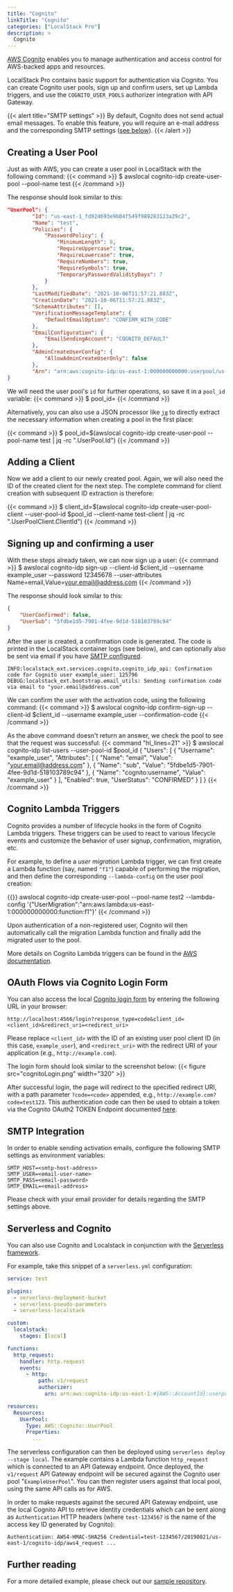 ```yaml
---
title: "Cognito"
linkTitle: "Cognito"
categories: ["LocalStack Pro"]
description: >
  Cognito
---
```

[AWS Cognito](https://aws.amazon.com/cognito/) enables you to manage authentication and access control for AWS-backed apps and resources.

LocalStack Pro contains basic support for authentication via Cognito. You can create Cognito user pools, sign up and confirm users, set up Lambda triggers, and use the `COGNITO_USER_POOLS` authorizer integration with API Gateway.

{{< alert title="SMTP settings" >}}
By default, Cognito does not send actual email messages. To enable this feature, you will require an e-mail address and the corresponding SMTP settings ([see below](#smtp-integration)).
{{< /alert >}}

## Creating a User Pool

Just as with AWS, you can create a user pool in LocalStack with the following command:
{{< command >}}
$ awslocal cognito-idp create-user-pool --pool-name test
{{< /command >}}

The response should look similar to this:

```json
"UserPool": {
        "Id": "us-east-1_fd924693e9b04f549f989283123a29c2",
        "Name": "test",
        "Policies": {
            "PasswordPolicy": {
                "MinimumLength": 8,
                "RequireUppercase": true,
                "RequireLowercase": true,
                "RequireNumbers": true,
                "RequireSymbols": true,
                "TemporaryPasswordValidityDays": 7
            }
        },
        "LastModifiedDate": "2021-10-06T11:57:21.883Z",
        "CreationDate": "2021-10-06T11:57:21.883Z",
        "SchemaAttributes": [],
        "VerificationMessageTemplate": {
            "DefaultEmailOption": "CONFIRM_WITH_CODE"
        },
        "EmailConfiguration": {
            "EmailSendingAccount": "COGNITO_DEFAULT"
        },
        "AdminCreateUserConfig": {
            "AllowAdminCreateUserOnly": false
        },
        "Arn": "arn:aws:cognito-idp:us-east-1:000000000000:userpool/us-east-1_fd924693e9b04f549f989283123a29c2"
}
```

We will need the user pool's `id` for further operations, so save it in a `pool_id` variable:
{{< command >}}
$ pool_id=<your-pool-id>
{{< /command >}}

Alternatively, you can also use a JSON processor like [`jq`](https://stedolan.github.io/jq/) to directly extract the necessary information when creating a pool in the first place:

{{< command >}}
$ pool_id=$(awslocal cognito-idp create-user-pool --pool-name test | jq -rc ".UserPool.Id")
{{< /command >}}

## Adding a Client

Now we add a client to our newly created pool. Again, we will also need the ID of the created client for the next step. The complete command for client creation with subsequent ID extraction is therefore:

{{< command >}}
$ client_id=$(awslocal cognito-idp create-user-pool-client --user-pool-id $pool_id --client-name test-client | jq -rc ".UserPoolClient.ClientId")
{{< /command >}}

## Signing up and confirming a user

With these steps already taken, we can now sign up a user:
{{< command >}}
$ awslocal cognito-idp sign-up --client-id $client_id --username example_user --password 12345678 --user-attributes Name=email,Value=<your.email@address.com>
{{< /command >}}

The response should look similar to this:
```json
{
    "UserConfirmed": false,
    "UserSub": "5fdbe1d5-7901-4fee-9d1d-518103789c94"
}
```

After the user is created, a confirmation code is generated. The code is printed in the LocalStack container logs (see below), and can optionally also be sent via email if you have [SMTP configured](#smtp-integration).

```
INFO:localstack_ext.services.cognito.cognito_idp_api: Confirmation code for Cognito user example_user: 125796
DEBUG:localstack_ext.bootstrap.email_utils: Sending confirmation code via email to "your.email@address.com"
```

We can confirm the user with the activation code, using the following command:
{{< command >}}
$ awslocal cognito-idp confirm-sign-up --client-id $client_id --username example_user --confirmation-code <received-confirmation-code>
{{< /command >}}

As the above command doesn't return an answer, we check the pool to see that the request was successful:
{{< command "hl_lines=21" >}}
$ awslocal cognito-idp list-users --user-pool-id $pool_id 
{
    "Users": [
        {
            "Username": "example_user",
            "Attributes": [
                {
                    "Name": "email",
                    "Value": "your.email@address.com"
                },
                {
                    "Name": "sub",
                    "Value": "5fdbe1d5-7901-4fee-9d1d-518103789c94"
                },
                {
                    "Name": "cognito:username",
                    "Value": "example_user"
                }
            ],
            "Enabled": true,
            "UserStatus": "CONFIRMED"
        }
    ]
}
{{< /command >}}

## Cognito Lambda Triggers

Cognito provides a number of lifecycle hooks in the form of Cognito Lambda triggers. These triggers can be used to react to various lifecycle events and customize the behavior of user signup, confirmation, migration, etc.

For example, to define a _user migration_ Lambda trigger, we can first create a Lambda function (say, named `"f1"`) capable of performing the migration, and then define the corresponding `--lambda-config` on the user pool creation:

{{<command >}}
awslocal cognito-idp create-user-pool --pool-name test2 --lambda-config '{"UserMigration":"arn:aws:lambda:us-east-1:000000000000:function:f1"}'
{{< /command >}}

Upon authentication of a non-registered user, Cognito will then automatically call the migration Lambda function and finally add the migrated user to the pool.

More details on Cognito Lambda triggers can be found in the [AWS documentation](https://docs.aws.amazon.com/cognito/latest/developerguide/cognito-user-identity-pools-working-with-aws-lambda-triggers.html).

## OAuth Flows via Cognito Login Form

You can also access the local [Cognito login form](https://docs.aws.amazon.com/cognito/latest/developerguide/login-endpoint.html) by entering the following URL in your browser:
```
http://localhost:4566/login?response_type=code&client_id=<client_id>&redirect_uri=<redirect_uri>
```
Please replace `<client_id>` with the ID of an existing user pool client ID (in this case, `example_user`), and `<redirect_uri>` with the redirect URI of your application (e.g., `http://example.com`).

The login form should look similar to the screenshot below:
{{< figure src="cognitoLogin.png" width="320" >}}

After successful login, the page will redirect to the specified redirect URI, with a path parameter `?code=<code>` appended, e.g., `http://example.com?code=test123`.
This authentication code can then be used to obtain a token via the Cognito OAuth2 TOKEN Endpoint documented [here](https://docs.aws.amazon.com/cognito/latest/developerguide/token-endpoint.html).

## SMTP Integration

In order to enable sending activation emails, configure the following SMTP settings as environment variables:
```env
SMTP_HOST=<smtp-host-address>
SMTP_USER=<email-user-name>
SMTP_PASS=<email-password>
SMTP_EMAIL=<email-address>
```

Please check with your email provider for details regarding the SMTP settings above.

## Serverless and Cognito

You can also use Cognito and Localstack in conjunction with the [Serverless framework](https://www.serverless.com/).

For example, take this snippet of a `serverless.yml` configuration:
```yaml
service: test

plugins:
  - serverless-deployment-bucket
  - serverless-pseudo-parameters
  - serverless-localstack

custom:
  localstack:
    stages: [local]

functions:
  http_request:
    handler: http.request
    events:
      - http:
          path: v1/request
          authorizer:
            arn: arn:aws:cognito-idp:us-east-1:#{AWS::AccountId}:userpool/ExampleUserPool

resources:
  Resources:
    UserPool:
      Type: AWS::Cognito::UserPool
      Properties:
        ...
```

The serverless configuration can then be deployed using `serverless deploy --stage local`.
The example contains a Lambda function `http_request` which is connected to an API Gateway endpoint.
Once deployed, the `v1/request` API Gateway endpoint will be secured against the Cognito user pool "`ExampleUserPool`".
You can then register users against that local pool, using the same API calls as for AWS.

In order to make requests against the secured API Gateway endpoint, use the local Cognito API to retrieve identity credentials which can be sent along as `Authentication` HTTP headers (where `test-1234567` is the name of the access key ID generated by Cognito):

```
Authentication: AWS4-HMAC-SHA256 Credential=test-1234567/20190821/us-east-1/cognito-idp/aws4_request ...
```

## Further reading

For a more detailed example, please check out our [sample repository](https://github.com/localstack/localstack-pro-samples/tree/master/cognito-jwt).
